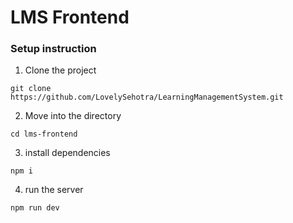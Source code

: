 # LMS Frontend

### Setup instruction

1. Clone the project

```
git clone https://github.com/LovelySehotra/LearningManagementSystem.git
```

2. Move into the directory 

```
cd lms-frontend

```
3. install dependencies

```
npm i

```
4. run the server

```
npm run dev

```


